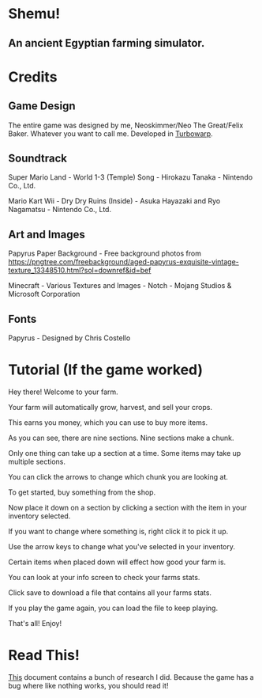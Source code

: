 # Shemu!
## An ancient Egyptian farming simulator.

# Credits

## Game Design

The entire game was designed by me, Neoskimmer/Neo The Great/Felix Baker. Whatever you want to call me. Developed in [Turbowarp](https://turbowarp.org).

## Soundtrack

Super Mario Land - World 1-3 (Temple) Song - Hirokazu Tanaka - Nintendo Co., Ltd.

Mario Kart Wii - Dry Dry Ruins (Inside) - Asuka Hayazaki and Ryo Nagamatsu - Nintendo Co., Ltd. 

## Art and Images

Papyrus Paper Background - Free background photos from https://pngtree.com/freebackground/aged-papyrus-exquisite-vintage-texture_13348510.html?sol=downref&id=bef

Minecraft - Various Textures and Images - Notch - Mojang Studios & Microsoft Corporation

## Fonts

Papyrus - Designed by Chris Costello

# Tutorial (If the game worked)

Hey there! Welcome to your farm.

Your farm will automatically grow, harvest, and sell your crops.

This earns you money, which you can use to buy more items.

As you can see, there are nine sections. Nine sections make a chunk.

Only one thing can take up a section at a time. Some items may take up multiple sections.

You can click the arrows to change which chunk you are looking at.

To get started, buy something from the shop.

Now place it down on a section by clicking a section with the item in your inventory selected.

If you want to change where something is, right click it to pick it up.

Use the arrow keys to change what you've selected in your inventory.

Certain items when placed down will effect how good your farm is.

You can look at your info screen to check your farms stats.

Click save to download a file that contains all your farms stats.

If you play the game again, you can load the file to keep playing.

That's all! Enjoy!

# Read This!

[This](https://docs.google.com/document/d/1qgITJ9KiSJpQCK46ubKnTinjC34juLUgn9SCB8NnMDU/edit?usp=sharing) document contains a bunch of research I did. Because the game has a bug where like nothing works, you should read it!
